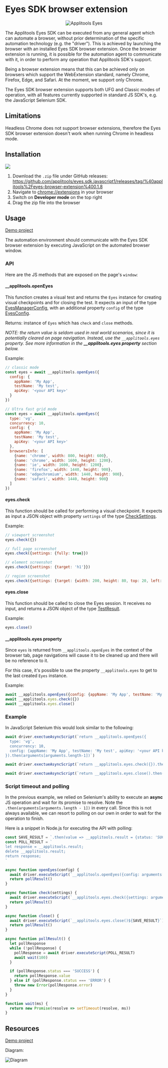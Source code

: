 # Eyes SDK browser extension
<center>

  ![Applitools Eyes](https://i.ibb.co/3hWJK68/applitools-eyes-logo.png)

  </center>

The Applitools Eyes SDK can be executed from any general agent which can automate a browser, without prior determination of the specific automation technology (e.g. the "driver").
This is achieved by launching the browser with an installed Eyes SDK browser extension. Once the browser extension is running, it is possible for the automation agent to communicate with it, in order to perform any operation that Applitools SDK's support.

Being a browser extension means that this can be achieved only on browsers which support the WebExtension standard, namely Chrome, Firefox, Edge, and Safari.
At the moment, we support only Chrome.

The Eyes SDK browser extension supports both UFG and Classic modes of operation, with all features currently supported in standard JS SDK's, e.g. the JavaScript Selenium SDK.

## Limitations

Headless Chrome does not support browser extensions, therefore the Eyes SDK browser extension doesn't work when running Chrome in headless mode.

## Installation

![](https://i.imgur.com/dmsNNRB.gif)

1. Download the `.zip` file under GitHub releases: https://github.com/applitools/eyes.sdk.javascript1/releases/tag/%40applitools%2Feyes-browser-extension%400.1.8
2. Navigate to [chrome://extensions]() in your browser
3. Switch on **Developer mode** on the top right
4. Drag the zip file into the browser


## Usage

[Demo project](
https://jssdkstorage.blob.core.windows.net/resources/eyes-browser-extension-demo.zip)


The automation environment should communicate with the Eyes SDK browser extension by executing JavaScript on the automated browser window.

### API

Here are the JS methods that are exposed on the page's `window`: 

#### __applitools.openEyes

This function creates a visual test and returns the `Eyes` instance for creating visual checkpoints and for closing the test. It expects an input of the type [EyesManagerConfig](https://github.com/applitools/eyes.sdk.javascript1/blob/0eec1b760d07489f62d95b9441d0ee5c560c24a1/packages/types/src/config.ts#L19), with an additional property `config` of the type [EyesConfig](https://github.com/applitools/eyes.sdk.javascript1/blob/0eec1b760d07489f62d95b9441d0ee5c560c24a1/packages/types/src/config.ts#L25).

Returns: instance of `Eyes` which has `check` and `close` methods.

_NOTE: the return value is seldom used in real world scenarios, since it is potentially cleared on page navigation. Instead, use the `__applitools.eyes` property. See more information in the **__applitools.eyes property** section below._

Example:

```js
// classic mode
const eyes = await __applitools.openEyes({
  config: {
    appName: 'My App',
    testName: 'My test', 
    apiKey: '<your API key>'
  }
})

// Ultra fast grid mode
const eyes = await __applitools.openEyes({
  type: 'vg',
  concurrency: 10,
  config: {
    appName: 'My App',
    testName: 'My test', 
    apiKey: '<your API key>'
  },
  browsersInfo: [
    {name: 'chrome', width: 800, height: 600},
    {name: 'chrome', width: 1600, height: 1200},
    {name: 'ie', width: 1600, height: 1200},
    {name: 'firefox', width: 1440, height: 900},
    {name: 'edgechromium', width: 1440, height: 900},
    {name: 'safari', width: 1440, height: 900}
  ]
})
```

#### eyes.check

This function should be called for performing a visual checkpoint. It expects as input a JSON object with property `settings` of the type [CheckSettings](https://github.com/applitools/eyes.sdk.javascript1/blob/0eec1b760d07489f62d95b9441d0ee5c560c24a1/packages/types/src/setting.ts#L66).

Example:

```js
// viewport screenshot
eyes.check({})

// full page screenshot
eyes.check({settings: {fully: true}})

// element screenshot
eyes.check({settings: {target: 'h1'}})

// region screenshot
eyes.check({settings: {target: {width: 200, height: 80, top: 20, left: 10}}})
```

#### eyes.close

This function should be called to close the Eyes session. It receives no input, and returns a JSON object of the type [TestResult](https://github.com/applitools/eyes.sdk.javascript1/blob/0eec1b760d07489f62d95b9441d0ee5c560c24a1/packages/types/src/data.ts#L205).

Example:

```js
eyes.close()
```

#### __applitools.eyes property

Since `eyes` is returned from `__applitools.openEyes` in the context of the browser tab, page navigations will cause it to be cleaned up and there will be no reference to it.

For this case, it's possible to use the property `__applitools.eyes` to get to the last created `Eyes` instance.

Example:

```js
await __applitools.openEyes({config: {appName: 'My App', testName: 'My test', apiKey: '<your API key>'}})
await __applitools.eyes.check({})
await __applitools.eyes.close()

```

### Example

In JavaScript Selenium this would look similar to the following:

```js
await driver.exectueAsyncScript(`return __applitools.openEyes({
  type: 'vg',
  concurrency: 10,
  config: {appName: 'My App', testName: 'My test', apiKey: '<your API key>'}
}).then(arguments[arguments.length-1])`)

await driver.exectueAsyncScript(`return __applitools.eyes.check({}).then(arguments[arguments.length-1])`)

await driver.exectueAsyncScript(`return __applitools.eyes.close().then(arguments[arguments.length-1])`)
```

### Script timeout and polling

In the previous example, we relied on Selenium's ability to execute an **async** JS operation and wait for its promise to resolve. Note the `.then(arguments[arguments.length - 1])` in every call.
Since this is not always available, we can resort to polling on our own in order to wait for the operation to finish.

Here is a snippet in Node.js for executing the API with polling:

```js
const SAVE_RESULT = `.then(value => __applitools.result = {status: 'SUCCESS', value}).catch(error => __applitools.result = {status: 'ERROR', error})`
const POLL_RESULT = `
let response = __applitools.result;
delete __applitools.result;
return response;
`

async function openEyes(config) {
  await driver.executeScript(`__applitools.openEyes({config: arguments[0]})${SAVE_RESULT}`, config)
  return pollResult()
}

async function check(settings) {
  await driver.executeScript(`__applitools.eyes.check({settings: arguments[0]})${SAVE_RESULT}`, settings)
  return pollResult()
}

async function close() {
  await driver.executeScript(`__applitools.eyes.close()${SAVE_RESULT}`)
  return pollResult()
}

async function pollResult() {
  let pollResponse
  while (!pollResponse) {
    pollResponse = await driver.executeScript(POLL_RESULT)
    await wait(100)
  }

  if (pollResponse.status === 'SUCCESS') {
    return pollResponse.value
  } else if (pollResponse.status === 'ERROR') {
    throw new Error(pollResponse.error)
  }
}

function wait(ms) {
  return new Promise(resolve => setTimeout(resolve, ms))
}
```

## Resources

[Demo project](
https://jssdkstorage.blob.core.windows.net/resources/eyes-browser-extension-demo.zip)

Diagram:

![Diagram](https://jssdkstorage.blob.core.windows.net/resources/eyes-browser-extension2.png)
